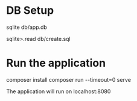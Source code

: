 # DB Setup #
sqlite db/app.db

sqlite>.read db/create.sql


# Run the application #
composer install
composer run --timeout=0 serve

The application will run on localhost:8080

